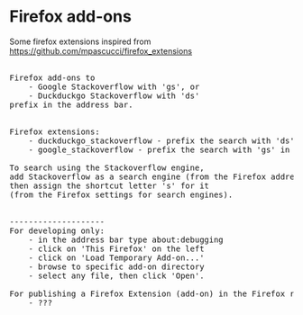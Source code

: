 # Firefox add-ons
Some firefox extensions inspired from<br>
https://github.com/mpascucci/firefox_extensions
<br>
<br>
<pre>
Firefox add-ons to
    - Google Stackoverflow with 'gs', or
    - Duckduckgo Stackoverflow with 'ds'
prefix in the address bar.


Firefox extensions:
    - duckduckgo_stackoverflow - prefix the search with 'ds' in the address bar
    - google_stackoverflow - prefix the search with 'gs' in the address bar

To search using the Stackoverflow engine,
add Stackoverflow as a search engine (from the Firefox address bar),
then assign the shortcut letter 's' for it
(from the Firefox settings for search engines).


--------------------
For developing only:
    - in the address bar type about:debugging
    - click on 'This Firefox' on the left
    - click on 'Load Temporary Add-on...'
    - browse to specific add-on directory
    - select any file, then click 'Open'.
    
For publishing a Firefox Extension (add-on) in the Firefox repository:
    - ???
</pre>
